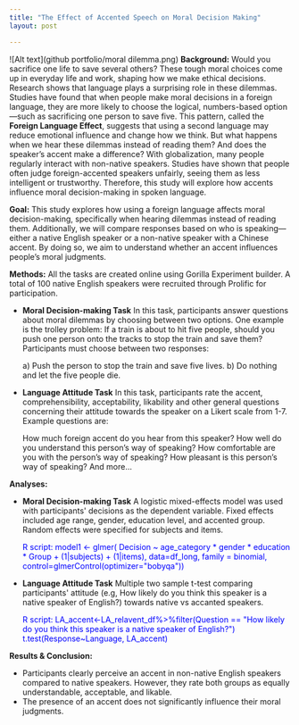```yaml
---
title: "The Effect of Accented Speech on Moral Decision Making"
layout: post

---
```


![Alt text](github portfolio/moral dilemma.png)
**Background:**
  Would you sacrifice one life to save several others? These tough moral choices come up in everyday life and work, shaping how we make ethical decisions. Research shows that language plays a surprising role in these dilemmas. Studies have found that when people make moral decisions in a foreign language, they are more likely to choose the logical, numbers-based option—such as sacrificing one person to save five. This pattern, called the **Foreign Language Effect**, suggests that using a second language may reduce emotional influence and change how we think.
But what happens when we hear these dilemmas instead of reading them? And does the speaker’s accent make a difference? With globalization, many people regularly interact with non-native speakers. Studies have shown that people often judge foreign-accented speakers unfairly, seeing them as less intelligent or trustworthy. Therefore, this study will explore how accents influence moral decision-making in spoken language.

**Goal:**
  This study explores how using a foreign language affects moral decision-making, specifically when hearing dilemmas instead of reading them. Additionally, we will compare responses based on who is speaking—either a native English speaker or a non-native speaker with a Chinese accent. By doing so, we aim to understand whether an accent influences people’s moral judgments.

**Methods:**
  All the tasks are created online using Gorilla Experiment builder. A total of 100 native English speakers were recruited through Prolific for participation. 

  - **Moral Decision-making Task** In this task, participants answer questions about moral dilemmas by choosing between two options. One example is the trolley problem: If a train is about to hit five people, should you push one person onto the tracks to stop the train and save them? Participants must choose between two responses:

    a) Push the person to stop the train and save five lives.
    b) Do nothing and let the five people die.

  - **Language Attitude Task** In this task, participants rate the accent, comprehensibility, acceptability, likability and other general questions concerning their attitude towards the speaker on a Likert scale from 1-7. Example questions are:
    
    How much foreign accent do you hear from this speaker?
    How well do you understand this person’s way of speaking?
    How comfortable are you with the person’s way of speaking?
    How pleasant is this person’s way of speaking?
    And more...

**Analyses:**

  - **Moral Decision-making Task** A logistic mixed-effects model was used with participants' decisions as the dependent variable. Fixed effects included age range, gender, education level, and accented group. Random effects were specified for subjects and items.

    <span style="color:blue">R script: model1 <- glmer( Decision ~ age_category * gender * education * Group + (1|subjects) + (1|items), data=df_long, family = binomial, control=glmerControl(optimizer="bobyqa"))</span>

  - **Language Attitude Task** Multiple two sample t-test comparing participants' attitude (e.g, How likely do you think this speaker is a native speaker of English?) towards native vs accanted speakers.

    <span style="color:blue">R script: LA_accent<-LA_relavent_df%>%filter(Question == "How likely do you think this speaker is a native speaker of English?") t.test(Response~Language, LA_accent)</span>

**Results & Conclusion:**
  - Participants clearly perceive an accent in non-native English speakers compared to native speakers. However, they rate both groups as equally understandable, acceptable, and likable.
  - The presence of an accent does not significantly influence their moral judgments.
